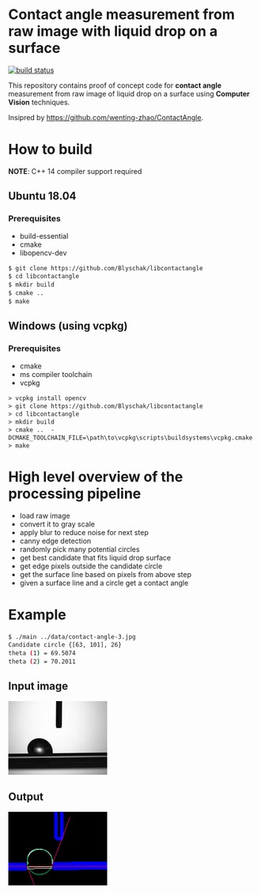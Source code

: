 # Contact angle measurement from raw image with liquid drop on a surface

[![build status](https://travis-ci.com/Blyschak/libcontactangle.svg?branch=master)](https://travis-ci.com/Blyschak/libcontactangle)

This repository contains proof of concept code for **contact angle** measurement from raw image of liquid drop on a surface using **Computer Vision** techniques.

Insipred by https://github.com/wenting-zhao/ContactAngle.

# How to build

**NOTE**: C++ 14 compiler support required

## Ubuntu 18.04

### Prerequisites
- build-essential
- cmake
- libopencv-dev

```bash
$ git clone https://github.com/Blyschak/libcontactangle
$ cd libcontactangle
$ mkdir build
$ cmake ..
$ make
```

## Windows (using vcpkg)

### Prerequisites
 - cmake
 - ms compiler toolchain
 - vcpkg

 ```
> vcpkg install opencv
> git clone https://github.com/Blyschak/libcontactangle
> cd libcontactangle
> mkdir build
> cmake ..  -DCMAKE_TOOLCHAIN_FILE=\path\to\vcpkg\scripts\buildsystems\vcpkg.cmake
> make
 ```

# High level overview of the processing pipeline

* load raw image
* convert it to gray scale
* apply blur to reduce noise for next step
* canny edge detection
* randomly pick many potential circles
* get best candidate that fits liquid drop surface
* get edge pixels outside the candidate circle
* get the surface line based on pixels from above step
* given a surface line and a circle get a contact angle


# Example

```bash
$ ./main ../data/contact-angle-3.jpg
Candidate circle {[63, 101], 26}                                                                                                               
theta (1) = 69.5074                                                                                                                            
theta (2) = 70.2011
```

## Input image
![input image](https://raw.githubusercontent.com/Blyschak/libcontactangle/master/data/samples/contact-angle-3.jpg)

## Output
![output image](https://raw.githubusercontent.com/Blyschak/libcontactangle/master/data/output/out.png)
